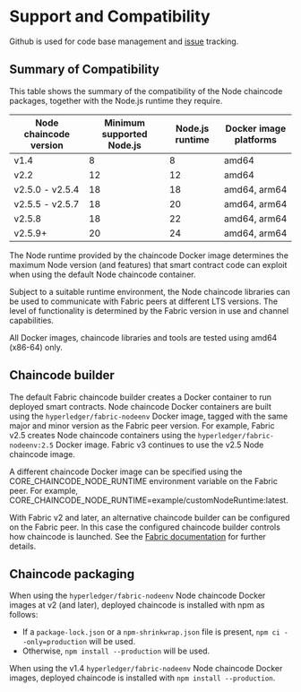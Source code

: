# Support and Compatibility

Github is used for code base management and [issue](https://github.com/hyperledger/fabric-chaincode-node/issues) tracking.

## Summary of Compatibility

This table shows the summary of the compatibility of the Node chaincode packages, together with the Node.js runtime they require.

| Node chaincode version | Minimum supported Node.js | Node.js runtime | Docker image platforms |
| ---------------------- | ------------------------- | --------------- | ---------------------- |
| v1.4                   | 8                         | 8               | amd64                  |
| v2.2                   | 12                        | 12              | amd64                  |
| v2.5.0 - v2.5.4        | 18                        | 18              | amd64, arm64           |
| v2.5.5 - v2.5.7        | 18                        | 20              | amd64, arm64           |
| v2.5.8                 | 18                        | 22              | amd64, arm64           |
| v2.5.9+                | 20                        | 24              | amd64, arm64           |

The Node runtime provided by the chaincode Docker image determines the maximum Node version (and features) that smart contract code can exploit when using the default Node chaincode container.

Subject to a suitable runtime environment, the Node chaincode libraries can be used to communicate with Fabric peers at different LTS versions. The level of functionality is determined by the Fabric version in use and channel capabilities.

All Docker images, chaincode libraries and tools are tested using amd64 (x86-64) only.

## Chaincode builder

The default Fabric chaincode builder creates a Docker container to run deployed smart contracts. Node chaincode Docker containers are built using the `hyperledger/fabric-nodeenv` Docker image, tagged with the same major and minor version as the Fabric peer version. For example, Fabric v2.5 creates Node chaincode containers using the `hyperledger/fabric-nodeenv:2.5` Docker image. Fabric v3 continues to use the v2.5 Node chaincode image.

A different chaincode Docker image can be specified using the CORE_CHAINCODE_NODE_RUNTIME environment variable on the Fabric peer. For example, CORE_CHAINCODE_NODE_RUNTIME=example/customNodeRuntime:latest.

With Fabric v2 and later, an alternative chaincode builder can be configured on the Fabric peer. In this case the configured chaincode builder controls how chaincode is launched. See the [Fabric documentation](https://hyperledger-fabric.readthedocs.io/en/release-2.5/cc_launcher.html) for further details.

## Chaincode packaging

When using the `hyperledger/fabric-nodeenv` Node chaincode Docker images at v2 (and later), deployed chaincode is installed with npm as follows:

- If a `package-lock.json` or a `npm-shrinkwrap.json` file is present, `npm ci --only=production` will be used.
- Otherwise, `npm install --production` will be used.

When using the v1.4 `hyperledger/fabric-nodeenv` Node chaincode Docker images, deployed chaincode is installed with `npm install --production`.
